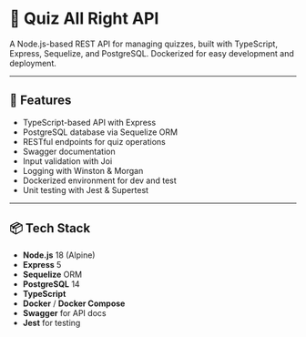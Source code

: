 # 🧠 Quiz All Right API

A Node.js-based REST API for managing quizzes, built with TypeScript, Express, Sequelize, and PostgreSQL. Dockerized for easy development and deployment.

---

## 🚀 Features

- TypeScript-based API with Express
- PostgreSQL database via Sequelize ORM
- RESTful endpoints for quiz operations
- Swagger documentation
- Input validation with Joi
- Logging with Winston & Morgan
- Dockerized environment for dev and test
- Unit testing with Jest & Supertest

---

## 📦 Tech Stack

- **Node.js** 18 (Alpine)
- **Express** 5
- **Sequelize** ORM
- **PostgreSQL** 14
- **TypeScript**
- **Docker** / **Docker Compose**
- **Swagger** for API docs
- **Jest** for testing
